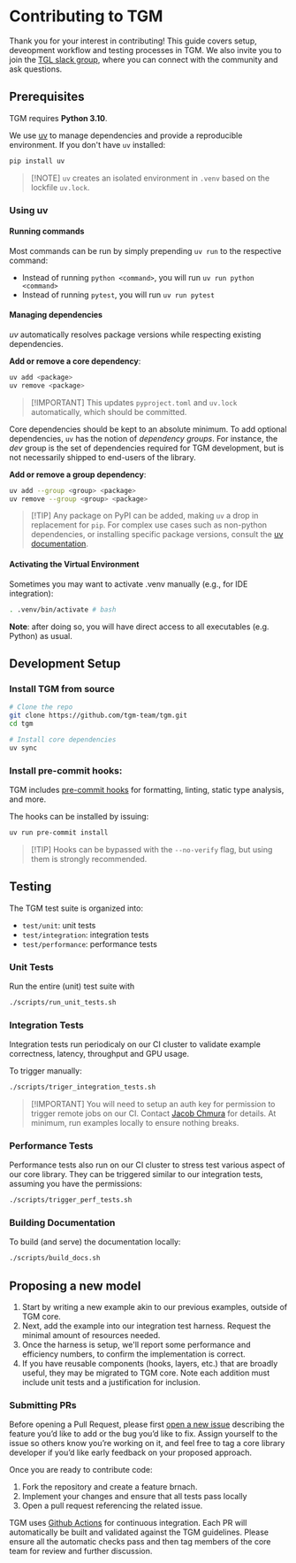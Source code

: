 # Contributing to TGM

Thank you for your interest in contributing! This guide covers setup, deveopment workflow and testing processes in TGM. We also invite you to join the [TGL slack group](https://tglworkshop.slack.com/ssb/redirect), where you can connect with the community and ask questions.

## Prerequisites

TGM requires **Python 3.10**.

We use [uv](https://docs.astral.sh/uv/) to manage dependencies and provide a reproducible environment. If you don't have `uv` installed:

```sh
pip install uv
```

> \[!NOTE\]
> `uv` creates an isolated environment in `.venv` based on the lockfile `uv.lock`.

### Using uv

#### Running commands

Most commands can be run by simply prepending `uv run` to the respective command:

- Instead of running `python <command>`, you will run `uv run python <command>`
- Instead of running `pytest`, you will run `uv run pytest`

#### Managing dependencies

_uv_ automatically resolves package versions while respecting existing dependencies.

**Add or remove a core dependency**:

```sh
uv add <package>
uv remove <package>
```

> \[!IMPORTANT\]
> This updates `pyproject.toml` and `uv.lock` automatically, which should be committed.

Core dependencies should be kept to an absolute minimum. To add optional dependencies, `uv` has the notion of _dependency groups_. For instance, the _dev_ group is the set of dependencies required for TGM development, but is not necessarily shipped to end-users of the library.

**Add or remove a group dependency**:

```sh
uv add --group <group> <package>
uv remove --group <group> <package>
```

> \[!TIP\]
> Any package on PyPI can be added, making `uv` a drop in replacement for `pip`. For complex use cases such as non-python dependencies, or installing specific package versions, consult the [uv documentation](https://docs.astral.sh/uv/).

#### Activating the Virtual Environment

Sometimes you may want to activate .venv manually (e.g., for IDE integration):

```sh
. .venv/bin/activate # bash
```

**Note**: after doing so, you will have direct access to all executables (e.g. Python) as usual.

## Development Setup

### Install TGM from source

```sh
# Clone the repo
git clone https://github.com/tgm-team/tgm.git
cd tgm

# Install core dependencies
uv sync
```

### Install pre-commit hooks:

TGM includes [pre-commit hooks](../.pre-commit-config.yaml) for formatting, linting, static type analysis, and more.

The hooks can be installed by issuing:

```sh
uv run pre-commit install
```

> \[!TIP\]
> Hooks can be bypassed with the `--no-verify` flag, but using them is strongly recommended.

## Testing

The TGM test suite is organized into:

- `test/unit`: unit tests
- `test/integration`: integration tests
- `test/performance`: performance tests

### Unit Tests

Run the entire (unit) test suite with

```sh
./scripts/run_unit_tests.sh
```

### Integration Tests

Integration tests run periodicaly on our CI cluster to validate example correctness, latency, throughput and GPU usage.

To trigger manually:

```sh
./scripts/triger_integration_tests.sh
```

> \[!IMPORTANT\]
> You will need to setup an auth key for permission to trigger remote jobs on our CI. Contact [Jacob Chmura](jacobpaul.chmura@gmail.com) for details. At minimum, run examples locally to ensure nothing breaks.

### Performance Tests

Performance tests also run on our CI cluster to stress test various aspect of our core library. They can be triggered similar to our integration tests, assuming you have the permissions:

```sh
./scripts/trigger_perf_tests.sh
```

### Building Documentation

To build (and serve) the documentation locally:

```sh
./scripts/build_docs.sh
```

## Proposing a new model

1. Start by writing a new example akin to our previous examples, outside of TGM core.
1. Next, add the example into our integration test harness. Request the minimal amount of resources needed.
1. Once the harness is setup, we'll report some performance and efficiency numbers, to confirm the implementation is correct.
1. If you have reusable components (hooks, layers, etc.) that are broadly useful, they may be migrated to TGM core. Note each addition must include unit tests and a justification for inclusion.

### Submitting PRs

Before opening a Pull Request, please first [open a new issue](https://github.com/tgm-team/tgm/issues) describing the feature you’d like to add or the bug you’d like to fix. Assign yourself to the issue so others know you’re working on it, and feel free to tag a core library developer if you’d like early feedback on your proposed approach.

Once you are ready to contribute code:

1. Fork the repository and create a feature brnach.
1. Implement your changes and ensure that all tests pass locally
1. Open a pull request referencing the related issue.

TGM uses [Github Actions](https://github.com/tgm-team/tgm/tree/main/.github/workflows) for continuous integration. Each PR will automatically be built and validated against the TGM guidelines. Please ensure all the automatic checks pass and then tag members of the core team for review and further discussion.
